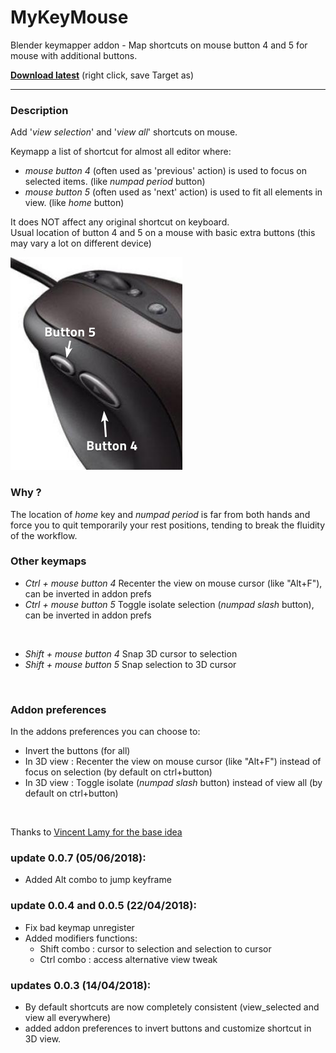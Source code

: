 # MyKeyMouse
Blender keymapper addon - Map shortcuts on mouse button 4 and 5 for mouse with additional buttons.

**[Download latest](https://github.com/Pullusb/MyKeyMouse/raw/master/MyKeyMouse.py)** (right click, save Target as)  
  
--------
  
### Description
  
Add '*view selection*' and '*view all*' shortcuts on mouse.
  
Keymapp a list of shortcut for almost all editor where:
- *mouse button 4* (often used as 'previous' action) is used to focus on selected items. (like *numpad period* button)
- *mouse button 5* (often used as 'next' action) is used to fit all elements in view. (like *home* button)
  
It does NOT affect any original shortcut on keyboard.
<br/>
Usual location of button 4 and 5 on a mouse with basic extra buttons (this may vary a lot on different device)

![mouse with additional buttons 4 and 5](https://github.com/Pullusb/images_repo/blob/master/Mouse_button-4-5_zoom.png)
  
  
### Why ?
The location of *home* key and *numpad period* is far from both hands and force you to quit temporarily your rest positions, tending to break the fluidity of the workflow.
<br/>

### Other keymaps
- *Ctrl + mouse button 4* Recenter the view on mouse cursor (like "Alt+F"), can be inverted in addon prefs  
- *Ctrl + mouse button 5* Toggle isolate selection (*numpad slash* button), can be inverted in addon prefs  
<br/> 

- *Shift + mouse button 4* Snap 3D cursor to selection  
- *Shift + mouse button 5* Snap selection to 3D cursor  
<br/>
  
### Addon preferences

In the addons preferences you can choose to:
- Invert the buttons (for all)
- In 3D view : Recenter the view on mouse cursor (like "Alt+F") instead of focus on selection (by default on ctrl+button)
- In 3D view : Toggle isolate (*numpad slash* button) instead of view all (by default on ctrl+button)
<br/>
 
Thanks to [Vincent Lamy for the base idea](https://www.nothing-is-3d.com/article22/blender-utiliser-les-boutons-lateraux-de-la-souris)

### update 0.0.7 (05/06/2018):
- Added Alt combo to jump keyframe

### update 0.0.4 and 0.0.5 (22/04/2018):
- Fix bad keymap unregister
- Added modifiers functions:
  - Shift combo : cursor to selection and selection to cursor
  - Ctrl combo : access alternative view tweak

### updates 0.0.3 (14/04/2018):
- By default shortcuts are now completely consistent (view_selected and view all everywhere)
- added addon preferences to invert buttons and customize shortcut in 3D view.
